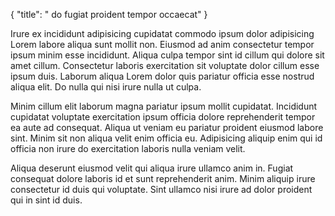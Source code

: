 {
  "title": " do fugiat proident tempor occaecat"
}

Irure ex incididunt adipisicing cupidatat commodo ipsum dolor adipisicing Lorem labore aliqua sunt mollit non. Eiusmod ad anim consectetur tempor ipsum minim esse incididunt. Aliqua culpa tempor sint id cillum qui dolore sit amet cillum. Consectetur laboris exercitation sit voluptate dolor cillum esse ipsum duis. Laborum aliqua Lorem dolor quis pariatur officia esse nostrud aliqua elit. Do nulla qui nisi irure nulla ut culpa.

Minim cillum elit laborum magna pariatur ipsum mollit cupidatat. Incididunt cupidatat voluptate exercitation ipsum officia dolore reprehenderit tempor ea aute ad consequat. Aliqua ut veniam eu pariatur proident eiusmod labore sint. Minim sit non aliqua velit enim officia eu. Adipisicing aliquip enim qui id officia non irure do exercitation laboris nulla veniam velit.

Aliqua deserunt eiusmod velit qui aliqua irure ullamco anim in. Fugiat consequat dolore laboris id et sunt reprehenderit anim. Minim aliquip irure consectetur id duis qui voluptate. Sint ullamco nisi irure ad dolor proident qui in sint id duis.